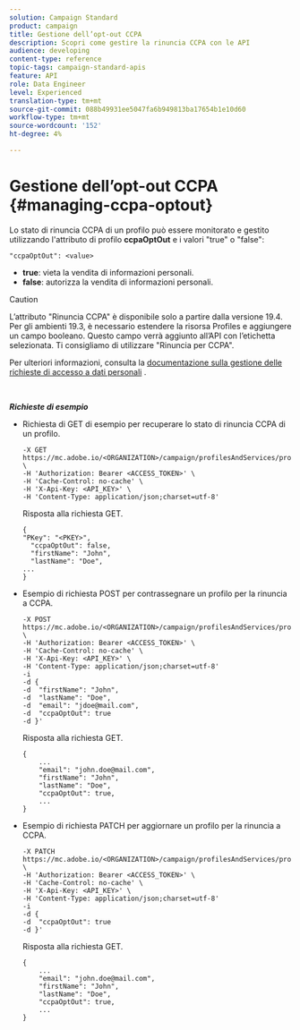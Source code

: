 ```yaml
---
solution: Campaign Standard
product: campaign
title: Gestione dell’opt-out CCPA
description: Scopri come gestire la rinuncia CCPA con le API
audience: developing
content-type: reference
topic-tags: campaign-standard-apis
feature: API
role: Data Engineer
level: Experienced
translation-type: tm+mt
source-git-commit: 088b49931ee5047fa6b949813ba17654b1e10d60
workflow-type: tm+mt
source-wordcount: '152'
ht-degree: 4%

---
```



# Gestione dell’opt-out CCPA {#managing-ccpa-optout}

Lo stato di rinuncia CCPA di un profilo può essere monitorato e gestito utilizzando l&#39;attributo di profilo **ccpaOptOut** e i valori &quot;true&quot; o &quot;false&quot;:

`"ccpaOptOut": <value>`

* **true**: vieta la vendita di informazioni personali.
* **false**: autorizza la vendita di informazioni personali.

>[!CAUTION]
>
>L’attributo &quot;Rinuncia CCPA&quot; è disponibile solo a partire dalla versione 19.4. Per gli ambienti 19.3, è necessario estendere la risorsa Profiles e aggiungere un campo booleano. Questo campo verrà aggiunto all’API con l’etichetta selezionata. Ti consigliamo di utilizzare &quot;Rinuncia per CCPA&quot;.
>
>Per ulteriori informazioni, consulta la [documentazione sulla gestione delle richieste di accesso a dati personali](../../start/using/privacy-requests.md#sale-of-personal-information-ccpa) .

<br/>

***Richieste di esempio***

* Richiesta di GET di esempio per recuperare lo stato di rinuncia CCPA di un profilo.

   ```
   -X GET https://mc.adobe.io/<ORGANIZATION>/campaign/profilesAndServices/profile/<PKEY> \
   -H 'Authorization: Bearer <ACCESS_TOKEN>' \
   -H 'Cache-Control: no-cache' \
   -H 'X-Api-Key: <API_KEY>' \
   -H 'Content-Type: application/json;charset=utf-8'
   ```

   Risposta alla richiesta GET.

   ```
   {
   "PKey": "<PKEY>",
     "ccpaOptOut": false,
     "firstName": "John",
     "lastName": "Doe",
   ...
   }
   ```

* Esempio di richiesta POST per contrassegnare un profilo per la rinuncia a CCPA.

   ```
   -X POST https://mc.adobe.io/<ORGANIZATION>/campaign/profilesAndServices/profile/ \
   -H 'Authorization: Bearer <ACCESS_TOKEN>' \
   -H 'Cache-Control: no-cache' \
   -H 'X-Api-Key: <API_KEY>' \
   -H 'Content-Type: application/json;charset=utf-8'
   -i
   -d {
   -d  "firstName": "John",
   -d  "lastName": "Doe",
   -d  "email": "jdoe@mail.com",
   -d  "ccpaOptOut": true
   -d }'
   ```

   Risposta alla richiesta GET.

   ```
   {
       ...
       "email": "john.doe@mail.com",
       "firstName": "John",
       "lastName": "Doe",
       "ccpaOptOut": true,
       ...
   }
   ```

* Esempio di richiesta PATCH per aggiornare un profilo per la rinuncia a CCPA.

   ```
   -X PATCH https://mc.adobe.io/<ORGANIZATION>/campaign/profilesAndServices/profile/<PKEY> \
   -H 'Authorization: Bearer <ACCESS_TOKEN>' \
   -H 'Cache-Control: no-cache' \
   -H 'X-Api-Key: <API_KEY>' \
   -H 'Content-Type: application/json;charset=utf-8'
   -i
   -d {
   -d  "ccpaOptOut": true
   -d }'
   ```

   Risposta alla richiesta GET.

   ```
   {
       ...
       "email": "john.doe@mail.com",
       "firstName": "John",
       "lastName": "Doe",
       "ccpaOptOut": true,
       ...
   }
   ```
